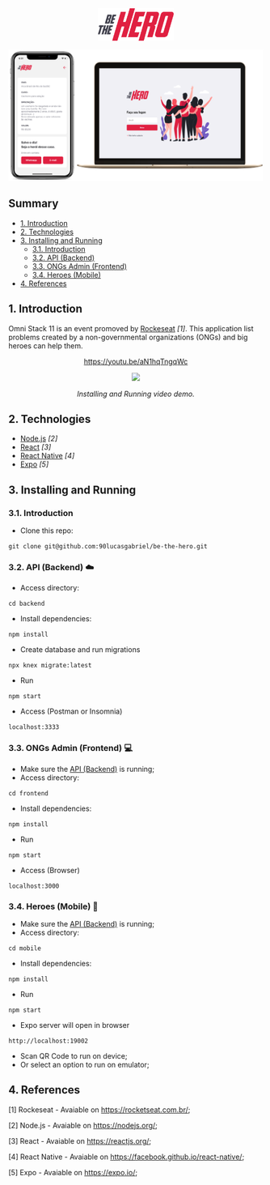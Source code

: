 <div align="center">
    <img alt="BeTheHero" title="#bethehero" src=".github/logo.svg" width="150px" />

![Web](/.github/mockup.png)
</div>

## Summary
  - [1. Introduction](#1-introduction)
  - [2. Technologies](#2-technologies)
  - [3. Installing and Running](#3-installing-and-running)
    - [3.1. Introduction](#31-introduction)
    - [3.2. API (Backend)](#32-api-backend-cloud)
    - [3.3. ONGs Admin (Frontend)](#33-ongs-admin-frontend-computer)
    - [3.4. Heroes (Mobile)](#34-heroes-mobile-iphone)
  - [4. References](#4-references)



## 1. Introduction
Omni Stack 11 is an event promoved by [Rockeseat](https://rocketseat.com.br/) _[1]_. This application list problems created by a non-governmental organizations (ONGs) and big heroes can help them.

<div align="center">

https://youtu.be/aN1hqTngqWc

[![](http://img.youtube.com/vi/aN1hqTngqWc/0.jpg)](http://www.youtube.com/watch?v=aN1hqTngqWc "Installing and Running video demo.")

_Installing and Running video demo._
</div>




## 2. Technologies
- [Node.js](https://nodejs.org/en/) _[2]_
- [React](https://reactjs.org/) _[3]_
- [React Native](https://facebook.github.io/react-native/) _[4]_
- [Expo](https://expo.io/) _[5]_





## 3. Installing and Running
### 3.1. Introduction
- Clone this repo:
```
git clone git@github.com:90lucasgabriel/be-the-hero.git
```

### 3.2. API (Backend) :cloud:
- Access directory:
```
cd backend
```
- Install dependencies: 
```
npm install
```
- Create database and run migrations
```
npx knex migrate:latest
```
- Run
```
npm start
```
- Access (Postman or Insomnia)
```
localhost:3333
```

### 3.3. ONGs Admin (Frontend) :computer:
- Make sure the [API (Backend)](#32-api-backend-cloud) is running;
- Access directory:
```
cd frontend
```
- Install dependencies: 
```
npm install
```
- Run
```
npm start
```
- Access (Browser)
```
localhost:3000
```

### 3.4. Heroes (Mobile) :iphone:
- Make sure the [API (Backend)](#32-api-backend-cloud) is running;
- Access directory:
```
cd mobile
```
- Install dependencies: 
```
npm install
```
- Run
```
npm start
```
- Expo server will open in browser
```
http://localhost:19002
```
- Scan QR Code to run on device;
- Or select an option to run on emulator;


## 4. References
[1] Rockeseat - Avaiable on https://rocketseat.com.br/;

[2] Node.js - Avaiable on https://nodejs.org/;

[3] React - Avaiable on https://reactjs.org/;

[4] React Native - Avaiable on https://facebook.github.io/react-native/;

[5] Expo - Avaiable on https://expo.io/;
